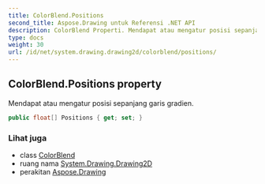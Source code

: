 ```yaml
---
title: ColorBlend.Positions
second_title: Aspose.Drawing untuk Referensi .NET API
description: ColorBlend Properti. Mendapat atau mengatur posisi sepanjang garis gradien.
type: docs
weight: 30
url: /id/net/system.drawing.drawing2d/colorblend/positions/
---
```

## ColorBlend.Positions property

Mendapat atau mengatur posisi sepanjang garis gradien.

```csharp
public float[] Positions { get; set; }
```

### Lihat juga

* class [ColorBlend](../)
* ruang nama [System.Drawing.Drawing2D](../../colorblend/)
* perakitan [Aspose.Drawing](../../../)


